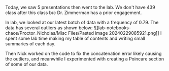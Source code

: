 Today, we saw 5 presentations then went to the lab. We don't have 439 class after this class b/c Dr. Zimmerman has a prior engagement. 

In lab, we looked at our latest batch of data with a frequency of 0.79. The data has several outliers as shown below:
![[lab-notebooks-chaos/Proctor_Nicholas/Misc Files/Pasted image 20240229085921.png]]
I spent some lab time making my table of contents and writing small summaries of each day.

Then Nick worked on the code to fix the concatenation error likely causing the outliers, and meanwhile I experimented with creating a Poincare section of some of our data.